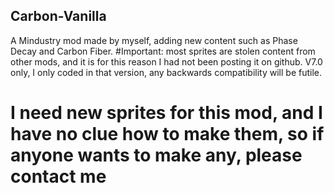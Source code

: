 ## Carbon-Vanilla
A Mindustry mod made by myself, adding new content such as Phase Decay and Carbon Fiber.
#Important:
most sprites are stolen content from other mods, and it is for this reason I had not been posting it on github.
V7.0 only, I only coded in that version, any backwards compatibility will be futile.

# I need new sprites for this mod, and I have no clue how to make them, so if anyone wants to make any, please contact me
